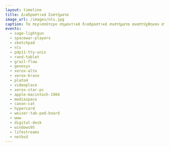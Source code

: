 ```yaml
---
layout: timeline 
title: Διαδραστικά Συστήματα 
image_url: /images/nls.jpg
caption: Τα περισσότερο σημαντικά διαδραστικά συστήματα αναπτύχθηκαν σταδιακά από πολλά εργαστήρια και παράλληλα με την χρήση των υπολογιστών για εργασίες δέσμης, στις οποίες οι χρήστες στέλνουν μια σειρά εντολών και περιμένουν το αποτέλεσμα, χωρίς την δυνατότητα παρέμβασης σε πραγματικό χρόνο.
events:
  - sage-lightgun
  - spacewar-players
  - sketchpad
  - nls
  - pdp11-tty-unix
  - rand-tablet
  - grail-flow
  - genesys
  - xerox-alto
  - xerox-bravo
  - plato4
  - videoplace
  - xerox-star-pc
  - apple-macintosh-1984
  - mediaspace
  - canon-cat
  - hypercard
  - weiser-tab-pad-board
  - www
  - digital-desk
  - windows95
  - lifestreams
  - netbsd
---
```


